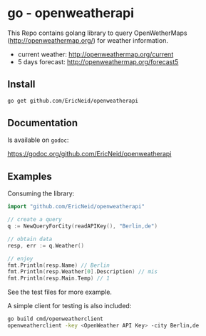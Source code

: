 # go - openweatherapi

This Repo contains golang library to query OpenWetherMaps (<http://openweathermap.org/>) for weather information.

* current weather: http://openweathermap.org/current
* 5 days forecast: http://openweathermap.org/forecast5

## Install

```bash
go get github.com/EricNeid/openweatherapi
```

## Documentation

Is available on ``godoc``:

<https://godoc.org/github.com/EricNeid/openweatherapi>

## Examples

Consuming the library:

```go
import "github.com/EricNeid/openweatherapi"

// create a query
q := NewQueryForCity(readAPIKey(), "Berlin,de")

// obtain data
resp, err := q.Weather()

// enjoy
fmt.Println(resp.Name) // Berlin
fmt.Println(resp.Weather[0].Description) // mis
fmt.Println(resp.Main.Temp) // 1
```

See the test files for more example.

A simple client for testing is also included:

```bash
go build cmd/openweatherclient
openweatherclient -key <OpenWeather API Key> -city Berlin,de
```
